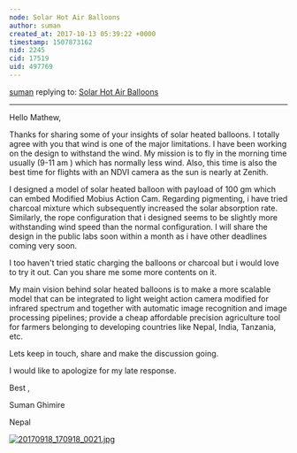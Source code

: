 ```yaml
---
node: Solar Hot Air Balloons
author: suman
created_at: 2017-10-13 05:39:22 +0000
timestamp: 1507873162
nid: 2245
cid: 17519
uid: 497769
---
```




[suman](../profile/suman) replying to: [Solar Hot Air Balloons](../notes/mathew/5-29-2012/solar-hot-air-balloons)

----
Hello Mathew, 

Thanks for sharing some of your insights of solar heated balloons. I totally agree with you that wind is one of the major limitations. I have been working on the design to withstand the wind. My mission is to fly in the morning time usually (9-11 am ) which has normally less wind. Also, this time is also the best time for flights with an NDVI camera as the sun is nearly at Zenith.

I designed a model of solar heated balloon with payload of 100 gm which can embed Modified Mobius Action Cam. Regarding pigmenting, i have tried charcoal mixture which subsequently increased the solar absorption rate. Similarly, the rope configuration that i designed seems to be slightly more withstanding wind speed than the normal configuration. I will share the design in the public labs soon within a month as i have other deadlines coming very soon. 

I too haven't tried  static charging the balloons or charcoal but i would love to try it out. Can you share me some more contents on it.

My main vision behind solar heated balloons is to make a more scalable model that can be integrated to light weight action camera modified for infrared spectrum and together with automatic image recognition and image processing pipelines; provide a cheap affordable precision agriculture tool for farmers belonging to developing countries like Nepal, India, Tanzania, etc. 

Lets keep in touch, share and make the discussion going.

I would like to apologize for my late response. 

Best ,

Suman Ghimire

Nepal

[![20170918_170918_0021.jpg](https://publiclab.org/system/images/photos/000/021/927/large/20170918_170918_0021.jpg)](https://publiclab.org/system/images/photos/000/021/927/original/20170918_170918_0021.jpg)




